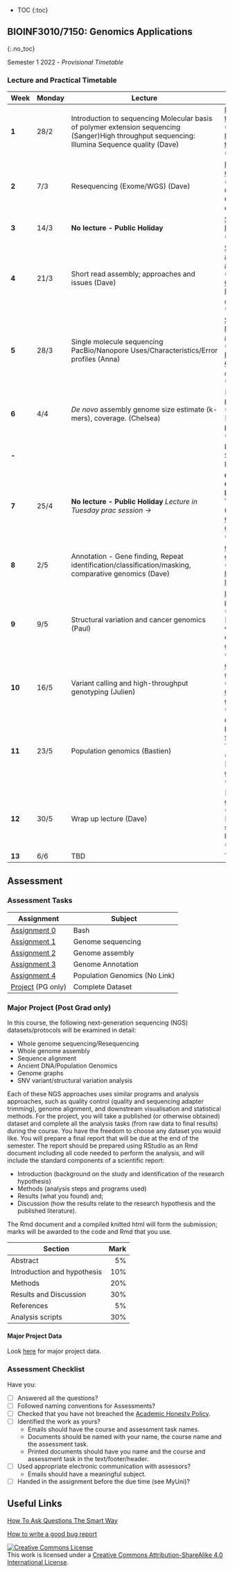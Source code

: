 * TOC 
{:toc}

## BIOINF3010/7150: Genomics Applications
{:.no_toc}

Semester 1 2022 - *Provisional Timetable*

### Lecture and Practical Timetable

| **Week** | **Monday** | **Lecture**                                       | **Practical**                                     |
|----------|------------|---------------------------------------------------|---------------------------------------------------|
| **1**    | 28/2       | Introduction to sequencing Molecular basis of polymer extension sequencing (Sanger)High throughput sequencing: Illumina Sequence quality (Dave) | [Introduction to Bash 1] (Dave)   [Introduction to Bash 2] (Dave)                  |
| **2**    | 7/3        | Resequencing (Exome/WGS)     (Dave)                    |[Read Quality Control] (Dave)[Read Quality Control contd] |
| **3**    | 14/3       | **No lecture - Public Holiday**  |[SARS-CoV-2 Resequencing] (Dave)  [TBA]       |
| **4**    | 21/3       | Short read assembly; approaches and issues (Dave) | [SAMTools and alignments] (Dave)  [SARS-CoV-2 Short Read Assembly] (Dave)          |
| **5**    | 28/3       | Single molecule sequencing PacBio/Nanopore Uses/Characteristics/Error profiles (Anna) |  [Short and long read alignment] (Anna) [E. coli K-12 Hybrid Genome Assembly] (Anna)         |
| **6**    | 4/4        | _De novo_ assembly genome size estimate (k-mers), coverage. (Chelsea) | [Assembly practical pt 1] (Chelsea) [Assembly practical pt 2] (Chelsea)                        |
| **-**    |            |  |    MID-SEMESTER BREAK                                             |
| **7**    | 25/4       | **No lecture - Public Holiday** _Lecture in Tuesday prac session ->_ |  **Genome Graphs Lecture - Tuesday  (Yassine)**   [Genome graphs1] (Yassine)                    |
| **8**    | 2/5        | Annotation - Gene finding, Repeat identification/classification/masking, comparative genomics (Dave) | [Genome graphs2] (Yassine) [Intro to BLAST] (Dave)            |
| **9**    | 9/5        | Structural variation and cancer genomics (Paul)  |   [BLAST practical] (Dave) [Structural variants, cancer genomics] (Paul)                       |
| **10**   | 16/5       | Variant calling and high-throughput genotyping (Julien) |  [Clinical genomics1] (Julien)  [Clinical genomics2] (Julien)                   |
| **11**   | 23/5       | Population genomics (Bastien) | Open Practical Session Tuesday (Dave) [Population genomics1] (Bastien)              |
| **12**   | 30/5       | Wrap up lecture (Dave) |   [Population genomics2] (Bastien) [Open  Prac session - Friday] (Dave)           |
| **13**   | 6/6        |   TBD         |   TBD        |

[Introduction to Bash 1]: Practicals/Bash_Practicals/1_IntroBash.md
[Introduction to Bash 2]: Practicals/Bash_Practicals/2_BashScripting.md
[Read Quality Control]: Practicals/Read_QC/read-qc.md
[SAMTools and alignments]: Practicals/Alignments_Practicals/alignment-cram.md
[SARS-CoV-2 Resequencing]: Practicals/resequencing/resequencing.md
[SARS-CoV-2 Short Read Assembly]: Practicals/short_read_assembly/short-read-assembly.md
[Short and long read alignment]: Practicals/short_long_alignment/short_long_alignment.md
[E. coli K-12 Hybrid Genome Assembly]: Practicals/hybrid_genome_assembly/index.md
[Bacterial genome assembly]: Practicals/
[HiC analysis]: Practicals/HiC/hic-pro_prac.md
[Genome graphs1]: Practicals/Graph_Genomes/prac_part1.md
[Genome graphs2]: Practicals/Graph_Genomes/prac_part2.md
[Intro to BLAST]: Practicals/BLAST_practical/BLAST_intro.md
[BLAST practical]: Practicals/BLAST_practical/BLAST_practical_v2.md
[Clinical genomics1]: Practicals/variants_clinical/variant_annotation.md
[Clinical genomics2]: Practicals/variants_clinical/variant_filtering.md
[Agricultural genomics]: Practicals/
[Population genetics1]: Practicals/ancient_DNA_pop_genomics/prac_part1.md
[Population genetics2]: Practicals/ancient_DNA_pop_genomics/prac_part2.md


## Assessment

### Assessment Tasks

| **Assignment**                                            | **Subject**         |
|-----------------------------------------------------------|---------------------|
| [Assignment 0]()                                          | Bash                |
| [Assignment 1]()                                          | Genome sequencing     |
| [Assignment 2]()                                          | Genome assembly|
| [Assignment 3]()                                          | Genome Annotation|
| [Assignment 4]()                                          | Population Genomics  (No Link)       |
| [Project]() (PG only)                          | Complete Dataset   |

### Major Project (Post Grad only)

In this course, the following next-generation sequencing (NGS) datasets/protocols will be examined in detail:

- Whole genome sequencing/Resequencing
- Whole genome assembly
- Sequence alignment
- Ancient DNA/Population Genomics
- Genome graphs
- SNV variant/structural variation analysis

Each of these NGS approaches uses similar programs and analysis approaches, such as quality control (quality and sequencing adapter trimming), genome alignment, and downstream visualisation and statistical methods.
For the project, you will take a published (or otherwise obtained) dataset and complete all the analysis tasks (from raw data to final results) during the course.
You have the freedom to choose any dataset you would like. You will prepare a final report that will be due at the end of the semester.
The report should be prepared using RStudio as an Rmd document including all code needed to perform the analysis, and will include the standard components of a scientific report:

- Introduction (background on the study and identification of the research hypothesis)
- Methods (analysis steps and programs used)
- Results (what you found) and; 
- Discussion (how the results relate to the research hypothesis and the published literature).

The Rmd document and a compiled knitted html will form the submission; marks will be awarded to the code and Rmd that you use.

| Section | Mark |
|---------|-----:|
| Abstract | 5% |
| Introduction and hypothesis |	10% |
| Methods | 20% |
| Results and Discussion | 30% |
| References | 5% |
| Analysis scripts | 30% |

#### Major Project Data

Look [here](./Assignments/Major_Project/major_project.md) for major project data. 

### Assessment Checklist

Have you:

- [ ] Answered all the questions?
- [ ] Followed naming conventions for Assessments?
- [ ] Checked that you have not breached the [Academic Honesty Policy](http://www.adelaide.edu.au/policies/230/).
- [ ] Identified the work as yours?
	- Emails should have the course and assessment task names.
	- Documents should be named with your name, the course name and the assessment task.
	- Printed documents should have you name and the course and assessment task in the text/footer/header.
- [ ] Used appropriate electronic communication with assessors?
	- Emails should have a meaningful subject.
- [ ] Handed in the assignment before the due time (see MyUni)?

## Useful Links

[How To Ask Questions The Smart Way](http://www.catb.org/esr/faqs/smart-questions.html)

[How to write a good bug report](https://musescore.org/en/developers-handbook/how-write-good-bug-report-step-step-instructions)

<a rel="license" href="http://creativecommons.org/licenses/by-sa/4.0/"><img alt="Creative Commons License" style="border-width:0" src="https://i.creativecommons.org/l/by-sa/4.0/88x31.png" /></a><br />This work is licensed under a <a rel="license" href="http://creativecommons.org/licenses/by-sa/4.0/">Creative Commons Attribution-ShareAlike 4.0 International License</a>.
